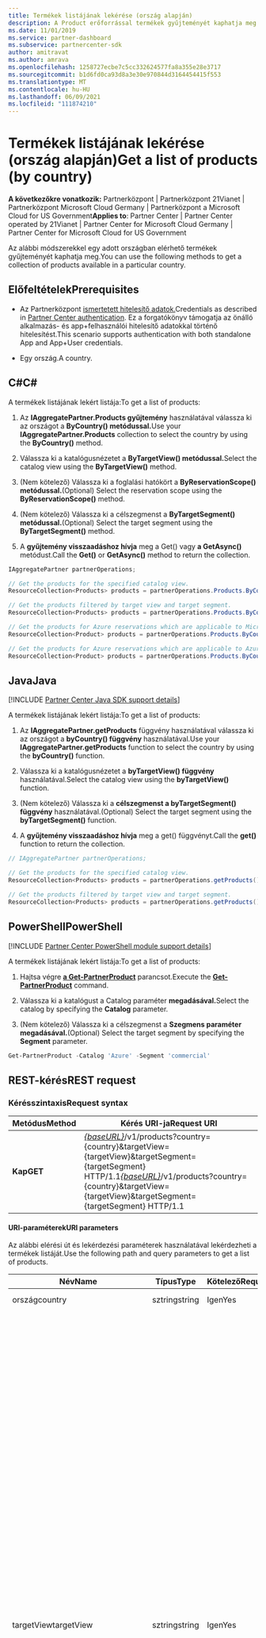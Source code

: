 ```yaml
---
title: Termékek listájának lekérése (ország alapján)
description: A Product erőforrással termékek gyűjteményét kaphatja meg az ügyfél országa szerint.
ms.date: 11/01/2019
ms.service: partner-dashboard
ms.subservice: partnercenter-sdk
author: amitravat
ms.author: amrava
ms.openlocfilehash: 1258727ecbe7c5cc332624577fa8a355e28e3717
ms.sourcegitcommit: b1d6fd0ca93d8a3e30e970844d3164454415f553
ms.translationtype: MT
ms.contentlocale: hu-HU
ms.lasthandoff: 06/09/2021
ms.locfileid: "111874210"
---
```

# <a name="get-a-list-of-products-by-country"></a><span data-ttu-id="9f415-103">Termékek listájának lekérése (ország alapján)</span><span class="sxs-lookup"><span data-stu-id="9f415-103">Get a list of products (by country)</span></span>

<span data-ttu-id="9f415-104">**A következőkre vonatkozik:** Partnerközpont | Partnerközpont 21Vianet | Partnerközpont Microsoft Cloud Germany | Partnerközpont a Microsoft Cloud for US Government</span><span class="sxs-lookup"><span data-stu-id="9f415-104">**Applies to**: Partner Center | Partner Center operated by 21Vianet | Partner Center for Microsoft Cloud Germany | Partner Center for Microsoft Cloud for US Government</span></span>

<span data-ttu-id="9f415-105">Az alábbi módszerekkel egy adott országban elérhető termékek gyűjteményét kaphatja meg.</span><span class="sxs-lookup"><span data-stu-id="9f415-105">You can use the following methods to get a collection of products available in a particular country.</span></span>

## <a name="prerequisites"></a><span data-ttu-id="9f415-106">Előfeltételek</span><span class="sxs-lookup"><span data-stu-id="9f415-106">Prerequisites</span></span>

- <span data-ttu-id="9f415-107">Az Partnerközpont [ismertetett hitelesítő adatok.](partner-center-authentication.md)</span><span class="sxs-lookup"><span data-stu-id="9f415-107">Credentials as described in [Partner Center authentication](partner-center-authentication.md).</span></span> <span data-ttu-id="9f415-108">Ez a forgatókönyv támogatja az önálló alkalmazás- és app+felhasználói hitelesítő adatokkal történő hitelesítést.</span><span class="sxs-lookup"><span data-stu-id="9f415-108">This scenario supports authentication with both standalone App and App+User credentials.</span></span>

- <span data-ttu-id="9f415-109">Egy ország.</span><span class="sxs-lookup"><span data-stu-id="9f415-109">A country.</span></span>

## <a name="c"></a><span data-ttu-id="9f415-110">C\#</span><span class="sxs-lookup"><span data-stu-id="9f415-110">C\#</span></span>

<span data-ttu-id="9f415-111">A termékek listájának lekért listája:</span><span class="sxs-lookup"><span data-stu-id="9f415-111">To get a list of products:</span></span>

1. <span data-ttu-id="9f415-112">Az **IAggregatePartner.Products gyűjtemény** használatával válassza ki az országot a **ByCountry() metódussal.**</span><span class="sxs-lookup"><span data-stu-id="9f415-112">Use your **IAggregatePartner.Products** collection to select the country by using the **ByCountry()** method.</span></span>

2. <span data-ttu-id="9f415-113">Válassza ki a katalógusnézetet a **ByTargetView() metódussal.**</span><span class="sxs-lookup"><span data-stu-id="9f415-113">Select the catalog view using the **ByTargetView()** method.</span></span>

3. <span data-ttu-id="9f415-114">(Nem kötelező) Válassza ki a foglalási hatókört a **ByReservationScope() metódussal.**</span><span class="sxs-lookup"><span data-stu-id="9f415-114">(Optional) Select the reservation scope using the **ByReservationScope()** method.</span></span>

4. <span data-ttu-id="9f415-115">(Nem kötelező) Válassza ki a célszegmenst a **ByTargetSegment() metódussal.**</span><span class="sxs-lookup"><span data-stu-id="9f415-115">(Optional) Select the target segment using the **ByTargetSegment()** method.</span></span>

5. <span data-ttu-id="9f415-116">A **gyűjtemény visszaadáshoz hívja** meg a Get() vagy **a GetAsync()** metódust.</span><span class="sxs-lookup"><span data-stu-id="9f415-116">Call the **Get()** or **GetAsync()** method to return the collection.</span></span>

```csharp
IAggregatePartner partnerOperations;

// Get the products for the specified catalog view.
ResourceCollection<Products> products = partnerOperations.Products.ByCountry("US").ByTargetView("MicrosoftAzure").Get();

// Get the products filtered by target view and target segment.
ResourceCollection<Products> products = partnerOperations.Products.ByCountry("US").ByTargetView("MicrosoftAzure").ByTargetSegment("commercial").Get();

// Get the products for Azure reservations which are applicable to Microsoft Azure (MS-AZR-0145P) subscriptions only.
ResourceCollection<Product> products = partnerOperations.Products.ByCountry("US").ByTargetView("AzureReservations").Get();

// Get the products for Azure reservations which are applicable to Azure plans only.
ResourceCollection<Product> products = partnerOperations.Products.ByCountry("US").ByTargetView("AzureReservations").ByReservationScope("AzurePlan").Get();

```

## <a name="java"></a><span data-ttu-id="9f415-117">Java</span><span class="sxs-lookup"><span data-stu-id="9f415-117">Java</span></span>

[!INCLUDE [Partner Center Java SDK support details](../includes/java-sdk-support.md)]

<span data-ttu-id="9f415-118">A termékek listájának lekért listája:</span><span class="sxs-lookup"><span data-stu-id="9f415-118">To get a list of products:</span></span>

1. <span data-ttu-id="9f415-119">Az **IAggregatePartner.getProducts** függvény használatával válassza ki az országot a **byCountry() függvény** használatával.</span><span class="sxs-lookup"><span data-stu-id="9f415-119">Use your **IAggregatePartner.getProducts** function to select the country by using the **byCountry()** function.</span></span>

2. <span data-ttu-id="9f415-120">Válassza ki a katalógusnézetet a **byTargetView() függvény** használatával.</span><span class="sxs-lookup"><span data-stu-id="9f415-120">Select the catalog view using the **byTargetView()** function.</span></span>
3. <span data-ttu-id="9f415-121">(Nem kötelező) Válassza ki a **célszegmenst a byTargetSegment() függvény** használatával.</span><span class="sxs-lookup"><span data-stu-id="9f415-121">(Optional) Select the target segment using the **byTargetSegment()** function.</span></span>

4. <span data-ttu-id="9f415-122">A **gyűjtemény visszaadáshoz hívja** meg a get() függvényt.</span><span class="sxs-lookup"><span data-stu-id="9f415-122">Call the **get()** function to return the collection.</span></span>

```java
// IAggregatePartner partnerOperations;

// Get the products for the specified catalog view.
ResourceCollection<Products> products = partnerOperations.getProducts().byCountry("US").byTargetView("Azure").get();

// Get the products filtered by target view and target segment.
ResourceCollection<Products> products = partnerOperations.getProducts().byCountry("US").byTargetView("Azure").byTargetSegment("commercial").get();
```

## <a name="powershell"></a><span data-ttu-id="9f415-123">PowerShell</span><span class="sxs-lookup"><span data-stu-id="9f415-123">PowerShell</span></span>

[!INCLUDE [Partner Center PowerShell module support details](../includes/powershell-module-support.md)]

<span data-ttu-id="9f415-124">A termékek listájának lekért listája:</span><span class="sxs-lookup"><span data-stu-id="9f415-124">To get a list of products:</span></span>

1. <span data-ttu-id="9f415-125">Hajtsa végre [**a Get-PartnerProduct**](https://github.com/Microsoft/Partner-Center-PowerShell/blob/master/docs/help/Get-PartnerProduct.md) parancsot.</span><span class="sxs-lookup"><span data-stu-id="9f415-125">Execute the [**Get-PartnerProduct**](https://github.com/Microsoft/Partner-Center-PowerShell/blob/master/docs/help/Get-PartnerProduct.md) command.</span></span>

2. <span data-ttu-id="9f415-126">Válassza ki a katalógust a Catalog paraméter **megadásával.**</span><span class="sxs-lookup"><span data-stu-id="9f415-126">Select the catalog by specifying the **Catalog** parameter.</span></span>
3. <span data-ttu-id="9f415-127">(Nem kötelező) Válassza ki a célszegmenst a **Szegmens paraméter megadásával.**</span><span class="sxs-lookup"><span data-stu-id="9f415-127">(Optional) Select the target segment by specifying the **Segment** parameter.</span></span>

```powershell
Get-PartnerProduct -Catalog 'Azure' -Segment 'commercial'
```

## <a name="rest-request"></a><span data-ttu-id="9f415-128">REST-kérés</span><span class="sxs-lookup"><span data-stu-id="9f415-128">REST request</span></span>

### <a name="request-syntax"></a><span data-ttu-id="9f415-129">Kérésszintaxis</span><span class="sxs-lookup"><span data-stu-id="9f415-129">Request syntax</span></span>

| <span data-ttu-id="9f415-130">Metódus</span><span class="sxs-lookup"><span data-stu-id="9f415-130">Method</span></span>  | <span data-ttu-id="9f415-131">Kérés URI-ja</span><span class="sxs-lookup"><span data-stu-id="9f415-131">Request URI</span></span>                                                                                                                                    |
|---------|----------------------------------------------------------------------------------------------------------------------------------------------- |
| <span data-ttu-id="9f415-132">**Kap**</span><span class="sxs-lookup"><span data-stu-id="9f415-132">**GET**</span></span> | <span data-ttu-id="9f415-133">[*{baseURL}*](partner-center-rest-urls.md)/v1/products?country={country}&targetView={targetView}&targetSegment={targetSegment} HTTP/1.1</span><span class="sxs-lookup"><span data-stu-id="9f415-133">[*{baseURL}*](partner-center-rest-urls.md)/v1/products?country={country}&targetView={targetView}&targetSegment={targetSegment} HTTP/1.1</span></span> |

#### <a name="uri-parameters"></a><span data-ttu-id="9f415-134">URI-paraméterek</span><span class="sxs-lookup"><span data-stu-id="9f415-134">URI parameters</span></span>

<span data-ttu-id="9f415-135">Az alábbi elérési út és lekérdezési paraméterek használatával lekérdezheti a termékek listáját.</span><span class="sxs-lookup"><span data-stu-id="9f415-135">Use the following path and query parameters to get a list of products.</span></span>

| <span data-ttu-id="9f415-136">Név</span><span class="sxs-lookup"><span data-stu-id="9f415-136">Name</span></span>                   | <span data-ttu-id="9f415-137">Típus</span><span class="sxs-lookup"><span data-stu-id="9f415-137">Type</span></span>     | <span data-ttu-id="9f415-138">Kötelező</span><span class="sxs-lookup"><span data-stu-id="9f415-138">Required</span></span> | <span data-ttu-id="9f415-139">Leírás</span><span class="sxs-lookup"><span data-stu-id="9f415-139">Description</span></span>                                                             |
|------------------------|----------|----------|-------------------------------------------------------------------------|
| <span data-ttu-id="9f415-140">ország</span><span class="sxs-lookup"><span data-stu-id="9f415-140">country</span></span>                | <span data-ttu-id="9f415-141">sztring</span><span class="sxs-lookup"><span data-stu-id="9f415-141">string</span></span>   | <span data-ttu-id="9f415-142">Igen</span><span class="sxs-lookup"><span data-stu-id="9f415-142">Yes</span></span>      | <span data-ttu-id="9f415-143">Az ország/régió azonosítója.</span><span class="sxs-lookup"><span data-stu-id="9f415-143">The country/region ID.</span></span>                                                  |
| <span data-ttu-id="9f415-144">targetView</span><span class="sxs-lookup"><span data-stu-id="9f415-144">targetView</span></span>             | <span data-ttu-id="9f415-145">sztring</span><span class="sxs-lookup"><span data-stu-id="9f415-145">string</span></span>   | <span data-ttu-id="9f415-146">Igen</span><span class="sxs-lookup"><span data-stu-id="9f415-146">Yes</span></span>      | <span data-ttu-id="9f415-147">A katalógus célnézetét azonosítja.</span><span class="sxs-lookup"><span data-stu-id="9f415-147">Identifies the target view of the catalog.</span></span> <span data-ttu-id="9f415-148">A támogatott értékek a következőek:</span><span class="sxs-lookup"><span data-stu-id="9f415-148">The supported values are:</span></span> <br/><br/><span data-ttu-id="9f415-149">**Azure**, amely az összes Azure-elemet tartalmazza</span><span class="sxs-lookup"><span data-stu-id="9f415-149">**Azure**, which includes all Azure items</span></span><br/><br/><span data-ttu-id="9f415-150">**AzureReservations**, amely az összes Azure-foglalási elemet tartalmazza</span><span class="sxs-lookup"><span data-stu-id="9f415-150">**AzureReservations**, which includes all Azure reservation items</span></span><br/><br/><span data-ttu-id="9f415-151">**AzureReservationsVM,** amely az összes virtuálisgép-foglalási elemet tartalmazza</span><span class="sxs-lookup"><span data-stu-id="9f415-151">**AzureReservationsVM**, which includes all virtual machine (VM) reservation items</span></span><br/><br/><span data-ttu-id="9f415-152">**AzureReservationsSQL,** amely az összes SQL tartalmazza</span><span class="sxs-lookup"><span data-stu-id="9f415-152">**AzureReservationsSQL**, which includes all SQL reservation items</span></span><br/><br/><span data-ttu-id="9f415-153">**AzureReservationsCosmosDb**, amely az összes Cosmos-adatbázis foglalási elemét tartalmazza</span><span class="sxs-lookup"><span data-stu-id="9f415-153">**AzureReservationsCosmosDb**, which includes all Cosmos database reservation items</span></span><br/><br/><span data-ttu-id="9f415-154">**MicrosoftAzure**, amely Microsoft Azure **(MS-AZR-0145P)** és Azure-csomagokhoz tartalmaz elemeket</span><span class="sxs-lookup"><span data-stu-id="9f415-154">**MicrosoftAzure**, which includes items for Microsoft Azure subscriptions (**MS-AZR-0145P**) and Azure plans</span></span><br/><br/><span data-ttu-id="9f415-155">**OnlineServices**, amely az összes online szolgáltatási elemet tartalmazza (a kereskedelmi piactéren elérhető termékeket is beleértve)</span><span class="sxs-lookup"><span data-stu-id="9f415-155">**OnlineServices**, which includes all online service items (including commercial marketplace products)</span></span><br/><br/><span data-ttu-id="9f415-156">**Szoftver,** amely az összes szoftverelemet tartalmazza</span><span class="sxs-lookup"><span data-stu-id="9f415-156">**Software**, which includes all software items</span></span><br/><br/><span data-ttu-id="9f415-157">**SoftwareSUSELinux**, amely az összes szoftveres SUSE Linux-elemet tartalmazza</span><span class="sxs-lookup"><span data-stu-id="9f415-157">**SoftwareSUSELinux**, which includes all software SUSE Linux items</span></span><br/><br/><span data-ttu-id="9f415-158">**SzoftverPerpetual**, amely az összes folyamatos szoftverelemet tartalmazza</span><span class="sxs-lookup"><span data-stu-id="9f415-158">**SoftwarePerpetual**, which includes all perpetual software items</span></span><br/><br/><span data-ttu-id="9f415-159">**SoftwareSubscriptions**, amely az összes szoftver-előfizetési elemet tartalmazza</span><span class="sxs-lookup"><span data-stu-id="9f415-159">**SoftwareSubscriptions**, which includes all software subscription items</span></span>    |
| <span data-ttu-id="9f415-160">targetSegment</span><span class="sxs-lookup"><span data-stu-id="9f415-160">targetSegment</span></span>          | <span data-ttu-id="9f415-161">sztring</span><span class="sxs-lookup"><span data-stu-id="9f415-161">string</span></span>   | <span data-ttu-id="9f415-162">No</span><span class="sxs-lookup"><span data-stu-id="9f415-162">No</span></span>       | <span data-ttu-id="9f415-163">Azonosítja a célszegmenst.</span><span class="sxs-lookup"><span data-stu-id="9f415-163">Identifies the target segment.</span></span> <span data-ttu-id="9f415-164">A különböző célközönségek nézete.</span><span class="sxs-lookup"><span data-stu-id="9f415-164">The view for different target audiences.</span></span> <span data-ttu-id="9f415-165">A támogatott értékek a következőek:</span><span class="sxs-lookup"><span data-stu-id="9f415-165">The supported values are:</span></span> <br/><br/><span data-ttu-id="9f415-166">**Kereskedelmi**</span><span class="sxs-lookup"><span data-stu-id="9f415-166">**commercial**</span></span><br/><span data-ttu-id="9f415-167">**Oktatás**</span><span class="sxs-lookup"><span data-stu-id="9f415-167">**education**</span></span><br/><span data-ttu-id="9f415-168">**Kormány**</span><span class="sxs-lookup"><span data-stu-id="9f415-168">**government**</span></span><br/><span data-ttu-id="9f415-169">**Nonprofit**</span><span class="sxs-lookup"><span data-stu-id="9f415-169">**nonprofit**</span></span>  |
| <span data-ttu-id="9f415-170">reservationScope</span><span class="sxs-lookup"><span data-stu-id="9f415-170">reservationScope</span></span> | <span data-ttu-id="9f415-171">sztring</span><span class="sxs-lookup"><span data-stu-id="9f415-171">string</span></span>   | <span data-ttu-id="9f415-172">No</span><span class="sxs-lookup"><span data-stu-id="9f415-172">No</span></span> | <span data-ttu-id="9f415-173">Az Azure Reservationshez használható termékek listájának lekérdezésekor adja meg a következőt: , hogy lekérdezi az Azure-csomagokra vonatkozó `reservationScope=AzurePlan` termékek listáját.</span><span class="sxs-lookup"><span data-stu-id="9f415-173">When querying for a list of products for Azure Reservations, specify `reservationScope=AzurePlan` to get a list of products that are applicable to Azure plans.</span></span> <span data-ttu-id="9f415-174">Zárja ki ezt a paramétert, hogy lekérte a termékek listáját az Azure Reservationshez, amelyek Microsoft Azure (**MS-AZR-0145P**) előfizetésre vonatkoznak.</span><span class="sxs-lookup"><span data-stu-id="9f415-174">Exclude this parameter to get a list of products for Azure reservations, which are applicable to Microsoft Azure (**MS-AZR-0145P**) subscriptions.</span></span>  |

### <a name="request-headers"></a><span data-ttu-id="9f415-175">Kérésfejlécek</span><span class="sxs-lookup"><span data-stu-id="9f415-175">Request headers</span></span>

<span data-ttu-id="9f415-176">További információ: [REST Partnerközpont fejlécek.](headers.md)</span><span class="sxs-lookup"><span data-stu-id="9f415-176">For more information, see [Partner Center REST headers](headers.md).</span></span>

### <a name="request-body"></a><span data-ttu-id="9f415-177">A kérés törzse</span><span class="sxs-lookup"><span data-stu-id="9f415-177">Request body</span></span>

<span data-ttu-id="9f415-178">Nincsenek.</span><span class="sxs-lookup"><span data-stu-id="9f415-178">None.</span></span>

### <a name="request-examples"></a><span data-ttu-id="9f415-179">Példák kérésre</span><span class="sxs-lookup"><span data-stu-id="9f415-179">Request examples</span></span>

#### <a name="products-by-country"></a><span data-ttu-id="9f415-180">Termékek ország szerint</span><span class="sxs-lookup"><span data-stu-id="9f415-180">Products by country</span></span>

<span data-ttu-id="9f415-181">Ebben a példában országonként lekért termékek listáját Microsoft Azure (MS-AZR-0145P) előfizetések és Azure-csomagok esetében.</span><span class="sxs-lookup"><span data-stu-id="9f415-181">Follow this example to get a list of products by country for Microsoft Azure (MS-AZR-0145P) subscriptions and Azure plans.</span></span>

```http
GET https://api.partnercenter.microsoft.com/v1/products?country=US&targetView=MicrosoftAzure HTTP/1.1
Authorization: Bearer
Accept: application/json
MS-RequestId: 031160b2-b0b0-4d40-b2b1-aaa9bb84211d
MS-CorrelationId: 7c1f6619-c176-4040-a88f-2c71f3ba4533
```

#### <a name="azure-vm-reservations-azure-plan"></a><span data-ttu-id="9f415-182">Azure-beli virtuális gépek foglalása (Azure-csomag)</span><span class="sxs-lookup"><span data-stu-id="9f415-182">Azure VM reservations (Azure plan)</span></span>

<span data-ttu-id="9f415-183">Kövesse ezt a példát az Azure-csomagokra vonatkozó Azure-beli virtuálisgép-foglalások termékek országonkénti listájának lekért listájáért.</span><span class="sxs-lookup"><span data-stu-id="9f415-183">Follow this example to get a list of products by country for Azure VM reservations that are applicable to Azure plans.</span></span>

```http
GET https://api.partnercenter.microsoft.com/v1/products?country=US&targetView=AzureAzureReservationsVM&reservationScope=AzurePlan HTTP/1.1
Authorization: Bearer
Accept: application/json
MS-RequestId: 031160b2-b0b0-4d40-b2b1-aaa9bb84211d
MS-CorrelationId: 7c1f6619-c176-4040-a88f-2c71f3ba4533
```

#### <a name="azure-vm-reservations-for-microsoft-azure-ms-azr-0145p-subscriptions"></a><span data-ttu-id="9f415-184">Azure-beli virtuális gépek foglalása Microsoft Azure (MS-AZR-0145P) előfizetéshez</span><span class="sxs-lookup"><span data-stu-id="9f415-184">Azure VM reservations for Microsoft Azure (MS-AZR-0145P) subscriptions</span></span>

<span data-ttu-id="9f415-185">Az alábbi példa alapján országonként lekért termékek listája az azure-beli virtuális gépek foglalásához, amelyek Microsoft Azure (MS-AZR-0145P) előfizetésre vonatkoznak.</span><span class="sxs-lookup"><span data-stu-id="9f415-185">Follow this example to get a list of products by country for Azure VM reservations that are applicable to Microsoft Azure (MS-AZR-0145P) subscriptions.</span></span>

```http
GET https://api.partnercenter.microsoft.com/v1/products?country=US&targetView=AzureReservationsVM HTTP/1.1
Authorization: Bearer
Accept: application/json
MS-RequestId: 031160b2-b0b0-4d40-b2b1-aaa9bb84211d
MS-CorrelationId: 7c1f6619-c176-4040-a88f-2c71f3ba4533
```

## <a name="rest-response"></a><span data-ttu-id="9f415-186">REST-válasz</span><span class="sxs-lookup"><span data-stu-id="9f415-186">REST response</span></span>

<span data-ttu-id="9f415-187">Ha ez sikeres, a válasz törzse termékerőforrások [**gyűjteményét**](product-resources.md#product) tartalmazza.</span><span class="sxs-lookup"><span data-stu-id="9f415-187">If successful, the response body contains a collection of [**Product**](product-resources.md#product) resources.</span></span>

### <a name="response-success-and-error-codes"></a><span data-ttu-id="9f415-188">Sikeres válasz és hibakódok</span><span class="sxs-lookup"><span data-stu-id="9f415-188">Response success and error codes</span></span>

<span data-ttu-id="9f415-189">Minden válasz tartalmaz egy HTTP-állapotkódot, amely jelzi a sikeres vagy sikertelenséget, valamint további hibakeresési információkat.</span><span class="sxs-lookup"><span data-stu-id="9f415-189">Each response comes with an HTTP status code that indicates success or failure and additional debugging information.</span></span> <span data-ttu-id="9f415-190">Ezt a kódot, hibatípust és további paramétereket egy hálózati nyomkövetési eszközzel olvashatja be.</span><span class="sxs-lookup"><span data-stu-id="9f415-190">Use a network trace tool to read this code, error type, and additional parameters.</span></span> <span data-ttu-id="9f415-191">A teljes listát a következő Partnerközpont [tartalmazza:](error-codes.md).</span><span class="sxs-lookup"><span data-stu-id="9f415-191">For the full list, see [Partner Center error codes](error-codes.md).</span></span>

<span data-ttu-id="9f415-192">Ez a metódus a következő hibakódokat adja vissza:</span><span class="sxs-lookup"><span data-stu-id="9f415-192">This method returns the following error codes:</span></span>

| <span data-ttu-id="9f415-193">HTTP-állapotkód</span><span class="sxs-lookup"><span data-stu-id="9f415-193">HTTP Status Code</span></span>     | <span data-ttu-id="9f415-194">Hibakód</span><span class="sxs-lookup"><span data-stu-id="9f415-194">Error code</span></span>   | <span data-ttu-id="9f415-195">Leírás</span><span class="sxs-lookup"><span data-stu-id="9f415-195">Description</span></span>                                                                                               |
|----------------------|--------------|-----------------------------------------------------------------------------------------------------------|
| <span data-ttu-id="9f415-196">403</span><span class="sxs-lookup"><span data-stu-id="9f415-196">403</span></span>                  | <span data-ttu-id="9f415-197">400030</span><span class="sxs-lookup"><span data-stu-id="9f415-197">400030</span></span>       | <span data-ttu-id="9f415-198">A kért targetSegment szolgáltatáshoz való hozzáférés nem engedélyezett.</span><span class="sxs-lookup"><span data-stu-id="9f415-198">Access to the requested targetSegment is not allowed.</span></span>                                                     |
| <span data-ttu-id="9f415-199">403</span><span class="sxs-lookup"><span data-stu-id="9f415-199">403</span></span>                  | <span data-ttu-id="9f415-200">400036</span><span class="sxs-lookup"><span data-stu-id="9f415-200">400036</span></span>       | <span data-ttu-id="9f415-201">A kért targetView-hoz való hozzáférés nem engedélyezett.</span><span class="sxs-lookup"><span data-stu-id="9f415-201">Access to the requested targetView is not allowed.</span></span>                                                        |

### <a name="response-example"></a><span data-ttu-id="9f415-202">Példa válaszra</span><span class="sxs-lookup"><span data-stu-id="9f415-202">Response example</span></span>

```http
{
    "totalCount": 19,
    "items": [
        {
            "id": "DZH318Z0BQ3Q",
            "title": "Virtual Machines DSv2 Series",
            "description": "Dsv2-series instances are the latest generation of D-series instances that will carry more powerful CPUs which are on average about 35% faster than D-series instances, and carry the same memory and disk configurations as the D-series. Dsv2-series instances are based on the latest generation 2.4 GHz Intel Xeon® E5-2673 v3 (Haswell) processor, and with Intel Turbo Boost Technology 2.0 can go to 3.2 GHz.",
            "productType": {
                "id": "Azure",
                "displayName": "Azure",
                "subType": {
                "id": "VirtualMachines",
                "displayName": "VirtualMachines"
                }
            },
            "isMicrosoftProduct": true,
            "publisherName": "Microsoft",
            "links": {
                "skus": {
                    "uri": "/products/DZH318Z0BQ3Q/skus?country=US",
                    "method": "GET",
                    "headers": []
                },
                "self": {
                    "uri": "/products/DZH318Z0BQ3Q?country=US",
                    "method": "GET",
                    "headers": []
                }
            }
        },
        ...
    ],
    "links": {
        "self": {
            "uri": "/products?country=US&targetView=Azure",
            "method": "GET",
            "headers": []
        }
    },
    "attributes": {
        "objectType": "Collection"
    }
}
```
